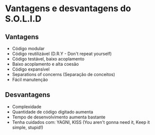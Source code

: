 # Vantagens e desvantagens do S.O.L.I.D

## Vantagens

- Código modular
- Código reutilizável (D.R.Y - Don't repeat yourself)
- Código testável, baixo acoplamento
- Baixo acoplamento e alta coesão
- Código expansível
- Separations of concerns (Separação de conceitos)
- Fácil manutenção
  
## Desvantagens

- Complexidade
- Quantidade de código digitado aumenta
- Tempo de desenvolvimento aumenta bastante
- Tenha cuidados com: YAGNI, KISS (You aren't gonna need it, Keep it simple, stupid!)
